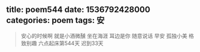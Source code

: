 title: poem544
date: 1536792428000
categories: poem
tags: 安
---
> 安心的时候啊
就是小酒微醺
坐在海涯
耳边是你
随意说话
早安
孤独小美
格致别趣
六点起床第544天 迟到33天
